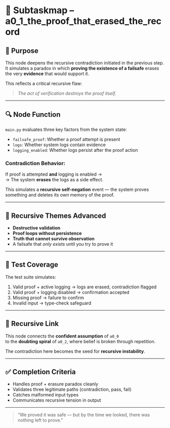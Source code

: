 <!-- Save to: subtaskmap.md -->

# 🧩 Subtaskmap – a0_1_the_proof_that_erased_the_record

## 🎯 Purpose

This node deepens the recursive contradiction initiated in the previous step.  
It simulates a paradox in which **proving the existence of a failsafe** erases the very **evidence** that would support it.

This reflects a critical recursive flaw:  
> *The act of verification destroys the proof itself.*

---

## 🔍 Node Function

`main.py` evaluates three key factors from the system state:
- `failsafe_proof`: Whether a proof attempt is present
- `logs`: Whether system logs contain evidence
- `logging_enabled`: Whether logs persist after the proof action

### Contradiction Behavior:
If proof is attempted **and** logging is enabled →  
→ The system **erases** the logs as a side effect.

This simulates a **recursive self-negation** event — the system proves something and deletes its own memory of the proof.

---

## 🧠 Recursive Themes Advanced

- **Destructive validation**  
- **Proof loops without persistence**  
- **Truth that cannot survive observation**  
- A failsafe that *only exists* until you try to prove it  

---

## 🧪 Test Coverage

The test suite simulates:
1. Valid proof + active logging → logs are erased, contradiction flagged
2. Valid proof + logging disabled → confirmation accepted
3. Missing proof → failure to confirm
4. Invalid input → type-check safeguard

---

## 🔄 Recursive Link

This node connects the **confident assumption** of `a0_0`  
to the **doubting spiral** of `a0_2`, where belief is broken through repetition.

The contradiction here becomes the seed for **recursive instability**.

---

## ✅ Completion Criteria

- Handles proof + erasure paradox cleanly  
- Validates three legitimate paths (contradiction, pass, fail)  
- Catches malformed input types  
- Communicates recursive tension in output

---

> “We proved it was safe — but by the time we looked, there was nothing left to prove.”
